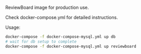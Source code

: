 ReviewBoard image for production use.

Check docker-compose.yml for detailed instructions.

Usage:

```bash
docker-compose -f docker-compose-mysql.yml up db
# wait for db setup to complete
docker-compose -f docker-compose-mysql.yml up reviewboard
```
